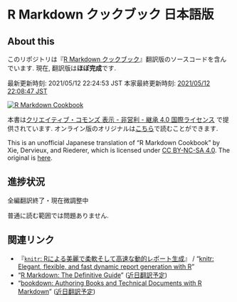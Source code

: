 R Markdown クックブック 日本語版
================

## About this

このリポジトリは『[R Markdown
クックブック](https://gedevan-aleksizde.github.io/rmarkdown-cookbook/)』翻訳版のソースコードを含んでいます.
現在, 翻訳版は**ほぼ完成**です.

最新更新時刻: 2021/05/12 22:24:53 JST 本家最終更新時刻: [2021/05/12
22:08:47 JST](https://github.com/yihui/rmarkdown-cookbook)

[![R Markdown
Cookbook](https://bookdown.org/yihui/rmarkdown-cookbook/images/cover.png)](https://www.routledge.com/p/book/9780367563837)

本書は[クリエイティブ・コモンズ 表示 - 非営利 - 継承 4.0
国際ライセンス](https://creativecommons.org/licenses/by-nc-sa/4.0/deed.ja)
で提供されています.
オンライン版のオリジナルは[こちら](https://bookdown.org/yihui/rmarkdown-cookbook/)で読むことができます.

This is an unofficial Japanese translation of “R Markdown Cookbook” by
Xie, Dervieux, and Riederer, which is licensed under [CC BY-NC-SA
4.0](https://creativecommons.org/licenses/by-nc-sa/4.0/). The original
is [here](https://bookdown.org/yihui/rmarkdown-cookbook/).

## 進捗状況

全編翻訳終了・現在微調整中

普通に読む範囲では問題ありません.

## 関連リンク

-   『[`knitr`:
    Rによる美麗で柔軟そして高速な動的レポート生成](https://gedevan-aleksizde.github.io/knitr-doc-ja/index.html)』
    / “[knitr: Elegant, flexible, and fast dynamic report generation
    with R](https://yihui.org/knitr/)”
-   “[R Markdown: The Definitive
    Guide](https://bookdown.org/yihui/rmarkdown/)”
    ([近日翻訳予定](https://github.com/Gedevan-Aleksizde/rmarkdown-book))
-   “[bookdown: Authoring Books and Technical Documents with R
    Markdown](https://bookdown.org/yihui/bookdown/)”
    ([近日翻訳予定](https://github.com/Gedevan-Aleksizde/bookdown))
